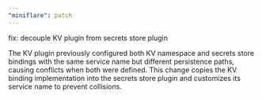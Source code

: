 ```yaml
---
"miniflare": patch
---
```


fix: decouple KV plugin from secrets store plugin

The KV plugin previously configured both KV namespace and secrets store bindings with the same service name but different persistence paths, causing conflicts when both were defined. This change copies the KV binding implementation into the secrets store plugin and customizes its service name to prevent collisions.
